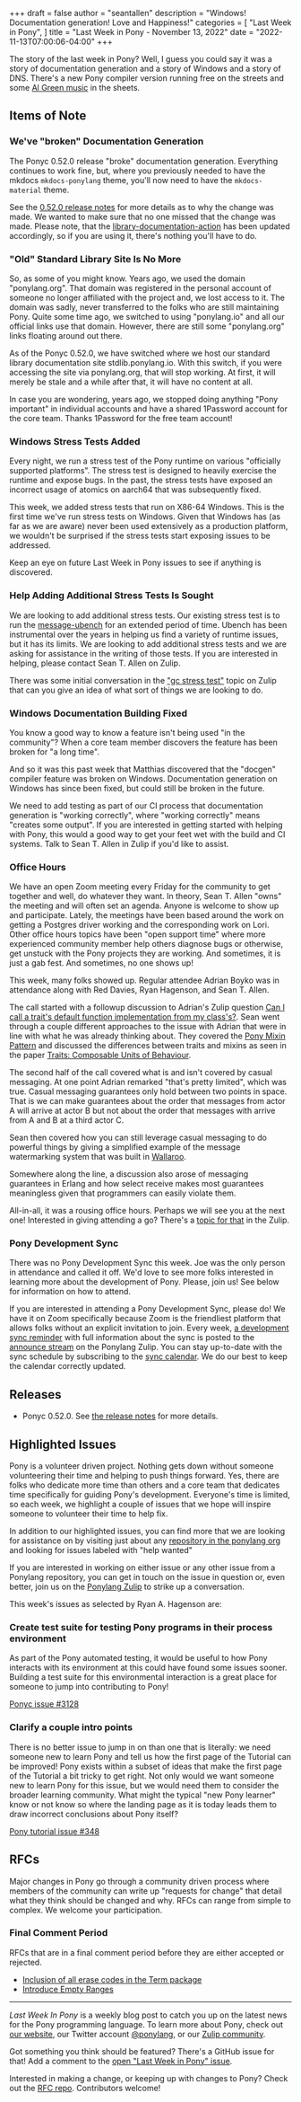 +++
draft = false
author = "seantallen"
description = "Windows! Documentation generation! Love and Happiness!"
categories = [
    "Last Week in Pony",
]
title = "Last Week in Pony - November 13, 2022"
date = "2022-11-13T07:00:06-04:00"
+++

The story of the last week in Pony? Well, I guess you could say it was a story of documentation generation and a story of Windows and a story of DNS. There's a new Pony compiler version running free on the streets and some [Al Green music](https://www.youtube.com/watch?v=rqqAnjY2Rmo) in the sheets.

<!--more-->

## Items of Note

### We've "broken" Documentation Generation

The Ponyc 0.52.0 release "broke" documentation generation. Everything continues to work fine, but, where you previously needed to have the mkdocs `mkdocs-ponylang` theme, you'll now need to have the `mkdocs-material` theme.

See the [0.52.0 release notes](https://github.com/ponylang/ponyc/releases/tag/0.52.0) for more details as to why the change was made. We wanted to make sure that no one missed that the change was made. Please note, that the [library-documentation-action](https://github.com/ponylang/library-documentation-action) has been updated accordingly, so if you are using it, there's nothing you'll have to do.

### "Old" Standard Library Site Is No More

So, as some of you might know. Years ago, we used the domain "ponylang.org". That domain was registered in the personal account of someone no longer affiliated with the project and, we lost access to it. The domain was sadly, never transferred to the folks who are still maintaining Pony. Quite some time ago, we switched to using "ponylang.io" and all our official links use that domain. However, there are still some "ponylang.org" links floating around out there.

As of the Ponyc 0.52.0, we have switched where we host our standard library documentation site stdlib.ponylang.io. With this switch, if you were accessing the site via ponylang.org, that will stop working. At first, it will merely be stale and a while after that, it will have no content at all.

In case you are wondering, years ago, we stopped doing anything "Pony important" in individual accounts and have a shared 1Password account for the core team. Thanks 1Password for the free team account!

### Windows Stress Tests Added

Every night, we run a stress test of the Pony runtime on various "officially supported platforms". The stress test is designed to heavily exercise the runtime and expose bugs. In the past, the stress tests have exposed an incorrect usage of atomics on aarch64 that was subsequently fixed.

This week, we added stress tests that run on X86-64 Windows. This is the first time we've run stress tests on Windows. Given that Windows has (as far as we are aware) never been used extensively as a production platform, we wouldn't be surprised if the stress tests start exposing issues to be addressed.

Keep an eye on future Last Week in Pony issues to see if anything is discovered.

### Help Adding Additional Stress Tests Is Sought

We are looking to add additional stress tests. Our existing stress test is to run the [message-ubench](https://github.com/ponylang/ponyc/tree/main/examples/message-ubench) for an extended period of time. Ubench has been instrumental over the years in helping us find a variety of runtime issues, but it has its limits. We are looking to add additional stress tests and we are asking for assistance in the writing of those tests. If you are interested in helping, please contact Sean T. Allen on Zulip.

There was some initial conversation in the ["gc stress test"](https://ponylang.zulipchat.com/#narrow/stream/190359-ci/topic/GC.20stress.20test) topic on Zulip that can you give an idea of what sort of things we are looking to do.

### Windows Documentation Building Fixed

You know a good way to know a feature isn't being used "in the community"? When a core team member discovers the feature has been broken for "a long time".

And so it was this past week that Matthias discovered that the "docgen" compiler feature was broken on Windows. Documentation generation on Windows has since been fixed, but could still be broken in the future.

We need to add testing as part of our CI process that documentation generation is "working correctly", where "working correctly" means "creates some output". If you are interested in getting started with helping with Pony, this would a good way to get your feet wet with the build and CI systems. Talk to Sean T. Allen in Zulip if you'd like to assist.

### Office Hours

We have an open Zoom meeting every Friday for the community to get together and well, do whatever they want. In theory, Sean T. Allen "owns" the meeting and will often set an agenda. Anyone is welcome to show up and participate. Lately, the meetings have been based around the work on getting a Postgres driver working and the corresponding work on Lori. Other office hours topics have been "open support time" where more experienced community member help others diagnose bugs or otherwise, get unstuck with the Pony projects they are working. And sometimes, it is just a gab fest. And sometimes, no one shows up!

This week, many folks showed up. Regular attendee Adrian Boyko was in attendance along with Red Davies, Ryan Hagenson, and Sean T. Allen.

The call started with a followup discussion to Adrian's Zulip question [Can I call a trait's default function implementation from my class's?](https://ponylang.zulipchat.com/#narrow/stream/189985-beginner-help/topic/Can.20I.20call.20a.20trait's.20default.20function.20imp.20.20from.20my.20class's.3F). Sean went through a couple different approaches to the issue with Adrian that were in line with what he was already thinking about. They covered the [Pony Mixin Pattern](https://patterns.ponylang.io/code-sharing/mixin.html) and discussed the differences between traits and mixins as seen in the paper [Traits: Composable Units of Behaviour](https://www.researchgate.net/publication/221496370_Traits_Composable_Units_of_Behaviour).

The second half of the call covered what is and isn't covered by casual messaging. At one point Adrian remarked "that's pretty limited", which was true. Casual messaging guarantees only hold between two points in space. That is we can make guarantees about the order that messages from actor A will arrive at actor B but not about the order that messages with arrive from A and B at a third actor C.

Sean then covered how you can still leverage casual messaging to do powerful things by giving a simplified example of the message watermarking system that was built in [Wallaroo](https://github.com/seantallen/wallaroo).

Somewhere along the line, a discussion also arose of messaging guarantees in Erlang and how select receive makes most guarantees meaningless given that programmers can easily violate them.

All-in-all, it was a rousing office hours. Perhaps we will see you at the next one! Interested in giving attending a go? There's a [topic for that](https://ponylang.zulipchat.com/#narrow/stream/189934-general/topic/Office.20hours) in the Zulip.

### Pony Development Sync

There was no Pony Development Sync this week. Joe was the only person in attendance and called it off. We'd love to see more folks interested in learning more about the development of Pony. Please, join us! See below for information on how to attend.

If you are interested in attending a Pony Development Sync, please do! We have it on Zoom specifically because Zoom is the friendliest platform that allows folks without an explicit invitation to join. Every week, [a development sync reminder](https://ponylang.zulipchat.com/#narrow/stream/189932-announce/topic/Sync.20Reminder) with full information about the sync is posted to the [announce stream](https://ponylang.zulipchat.com/#narrow/stream/189932-announce) on the Ponylang Zulip. You can stay up-to-date with the sync schedule by subscribing to the [sync calendar](https://calendar.google.com/calendar/ical/59jcru6f50mrpqbm7em4iclnkk%40group.calendar.google.com/public/basic.ics). We do our best to keep the calendar correctly updated.

## Releases

- Ponyc 0.52.0. See [the release notes](https://github.com/ponylang/ponyc/releases/tag/0.52.0) for more details.

## Highlighted Issues

Pony is a volunteer driven project. Nothing gets down without someone volunteering their time and helping to push things forward. Yes, there are folks who dedicate more time than others and a core team that dedicates time specifically for guiding Pony's development. Everyone's time is limited, so each week, we highlight a couple of issues that we hope will inspire someone to volunteer their time to help fix.

In addition to our highlighted issues, you can find more that we are looking for assistance on by visiting just about any [repository in the ponylang org](https://github.com/ponylang/) and looking for issues labeled with "help wanted"

If you are interested in working on either issue or any other issue from a Ponylang repository, you can get in touch on the issue in question or, even better, join us on the [Ponylang Zulip](https://ponylang.zulipchat.com/) to strike up a conversation.

This week's issues as selected by Ryan A. Hagenson are:

### Create test suite for testing Pony programs in their process environment

As part of the Pony automated testing, it would be useful to how Pony interacts with its environment at this could have found some issues sooner. Building a test suite for this environmental interaction is a great place for someone to jump into contributing to Pony!

[Ponyc issue #3128](https://github.com/ponylang/ponyc/issues/3128)

### Clarify a couple intro points

There is no better issue to jump in on than one that is literally: we need someone new to learn Pony and tell us how the first page of the Tutorial can be improved! Pony exists within a subset of ideas that make the first page of the Tutorial a bit tricky to get right. Not only would we want someone new to learn Pony for this issue, but we would need them to consider the broader learning community. What might the typical "new Pony learner" know or not know so where the landing page as it is today leads them to draw incorrect conclusions about Pony itself?

[Pony tutorial issue #348](https://github.com/ponylang/pony-tutorial/issues/348)

## RFCs

Major changes in Pony go through a community driven process where members of the community can write up "requests for change" that detail what they think should be changed and why. RFCs can range from simple to complex. We welcome your participation.

### Final Comment Period

RFCs that are in a final comment period before they are either accepted or rejected.

- [Inclusion of all erase codes in the Term package](https://github.com/ponylang/rfcs/pull/203)
- [Introduce Empty Ranges](https://github.com/ponylang/rfcs/pull/201)

---

_Last Week In Pony_ is a weekly blog post to catch you up on the latest news for the Pony programming language. To learn more about Pony, check out [our website](https://ponylang.io), our Twitter account [@ponylang](https://twitter.com/ponylang), or our [Zulip community](https://ponylang.zulipchat.com).

Got something you think should be featured? There's a GitHub issue for that! Add a comment to the [open "Last Week in Pony" issue](https://github.com/ponylang/ponylang.github.io/issues?q=is%3Aissue+is%3Aopen+label%3Alast-week-in-pony).

Interested in making a change, or keeping up with changes to Pony? Check out the [RFC repo](https://github.com/ponylang/rfcs). Contributors welcome!
